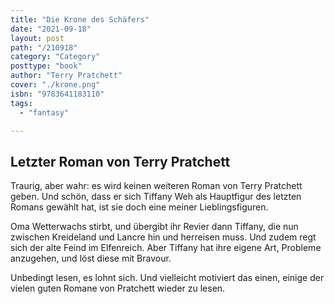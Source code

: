 ```yaml
---
title: "Die Krone des Schäfers"
date: "2021-09-18"
layout: post
path: "/210918"
category: "Category"
posttype: "book"
author: "Terry Pratchett"
cover: "./krone.png"
isbn: "9783641183110"
tags:
  - "fantasy"

---
```

## Letzter Roman von Terry Pratchett

Traurig, aber wahr: es wird keinen weiteren Roman von Terry Pratchett geben. Und schön, dass er sich Tiffany Weh als Hauptfigur des letzten Romans gewählt hat, ist sie doch eine meiner Lieblingsfiguren.

Oma Wetterwachs stirbt, und übergibt ihr Revier dann Tiffany, die nun zwischen Kreideland und Lancre hin und herreisen muss. Und zudem regt sich der alte Feind im Elfenreich. Aber Tiffany hat ihre eigene Art, Probleme anzugehen, und löst diese mit Bravour.

Unbedingt lesen, es lohnt sich. Und vielleicht motiviert das einen, einige der vielen guten Romane von Pratchett wieder zu lesen.